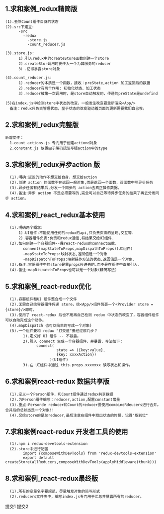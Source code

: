 ## 1.求和案例_redux精简版
    (1).去除Count组件自身的状态
    (2).src下建立:
          -src
            -redux
              -store.js
              -count_reducer.js

    (3).store.js:
          1).引入redux中的createStore函数创建一个store
          2).createStor调用时要传入一个为其服务的reducer
          3）.记得暴露store对象

    (4).count_reducer.js:
          1).reducer的本质是一个函数，接收：preState,action 加工返回后的数据
          2).reducer有两个作用: 初始化状态、加工状态
          3).reducer被第一次调用时，是store自动触发的，传递的preState是undefind
    
    (5)在index.js中检测store中状态的改变，一般发生改变要重新渲染<App/>
      备注：redux只负责管理状态，至于状态的改变驱动着页面的更新需要我们自己写。
      
## 2.求和案例_redux完整版
    新增文件：
      1.count_actions.js 专门用于创建actiond对象
      2.constant.js 放置由于编码疏忽写错action中的type

## 3.求和案例_redux异步action 版
      (1).明确:延迟的动作不想交给自身，想交给action
      (2).创建 action 的函数不在返回一般对象,而是返回一个函数，该函数中写异步任务
      (3).异步任务有结果后,分发一个同步的 action去真正操作数据。
      (4).备注:异步 action 不是必须要写的,完全可以自己等待异步任务的结果了再去分发同步 action。

## 4.求和案例_react_redux基本使用
      (1).明确两个概念:
          1).UI组件:不能使用任何的redux的api,只负责页面的呈现,交互等.
          2).容器组件负责:负责和redux通信,将结果交给UI组件.
      (2).如何创建一个容器组件--靠react-redux的connect函数.
            connent(mapStateToProps,mapDispathToProps)(UI组件)
            -mapStateToProps:映射状态,返回值是一个对象
            -mapDispatchToProps:映射操作方法的状态,返回值是一个对象.
      (3).备注:容器组件中的store是靠props传进去的.而不是在组件中直接引入.
      (4).备注:mapDispatchToProps也可以是一个对象(精简写法) 

 ## 5.求和案例_react-redux优化
      (1).容器组件和UI 组件整合成一个文件
      (2).无需自己给容器组件传递 store，给<App/>组件包裹一个<Provider store = {store}/>即可。
      (3).使用了 react-redux 后也不用再自己检测 redux 中状态的改变了，容器组件组件可以自动完成这个动作。
      (4).mapDispatch 也可以简单的写成一个对象)
      (5).一个组件要和 redux "打交道"要经过那几步？
            1).定义好 UI 组件 -- 不暴露。
            2).引入 connect 生成一个容器组件，并暴露，写法如下：
                  connect(
                           state => ({key:value},
                           {key: xxxxAction})
                        )(UI组件) 
            3).在 UI组件中通过 this.props.xxxxxxx 读取状态和操作。
 ## 6.求和案例react-redux 数据共享版
      (1).定义一个Person组件，和Count组件通过redux共享数据
      (2).为Person组件编写：reducer,action,配置constant常量 
      (3).重点:Personde reducer和Count的reducer要使用combineRdeucers进行合并。合并后的总状态是一个对象!!
      (4).交给store的是总reducer,最后注意在组件中取出状态的时候，记得"取到位"
      
 ## 7.求和案例react-redux 开发者工具的使用
      (1).npm i redux-devetools-extension
      (2).store中进行配置
            import {composeWithDevTools} from 'redux-devtools-extension'
            export default  createStore(allReducers,composeWithDevTools(applyMiddleware(thunk)))
            
 ## 8.求和案例_react-redux最终版
      (1).所有的变量名字要规范，尽量触发对象的简写形式
      (2).reducers文件夹中，编写index.js专门用于汇总并暴露所有的reducer。

提交1
提交2